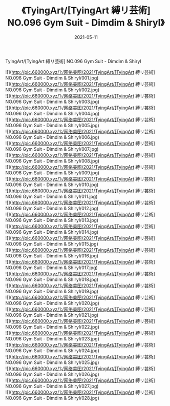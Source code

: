 ﻿---
layout: post
title:  《TyingArt/[TyingArt 縛リ芸術] NO.096 Gym Suit - Dimdim & Shiryl》
date:   2021-05-11
img: http://pic.660000.xyz/1:/网络美图/2021/TyingArt/[TyingArt 縛リ芸術] NO.096 Gym Suit - Dimdim & Shiryl/000.jpg
categories: [美女, 清纯, 唯美]
---

TyingArt/[TyingArt 縛リ芸術] NO.096 Gym Suit - Dimdim & Shiryl

 ![](http://pic.660000.xyz/1:/网络美图/2021/TyingArt/[TyingArt 縛リ芸術] NO.096 Gym Suit - Dimdim & Shiryl/001.jpg) <br>![](http://pic.660000.xyz/1:/网络美图/2021/TyingArt/[TyingArt 縛リ芸術] NO.096 Gym Suit - Dimdim & Shiryl/002.jpg) <br>![](http://pic.660000.xyz/1:/网络美图/2021/TyingArt/[TyingArt 縛リ芸術] NO.096 Gym Suit - Dimdim & Shiryl/003.jpg) <br>![](http://pic.660000.xyz/1:/网络美图/2021/TyingArt/[TyingArt 縛リ芸術] NO.096 Gym Suit - Dimdim & Shiryl/004.jpg) <br>![](http://pic.660000.xyz/1:/网络美图/2021/TyingArt/[TyingArt 縛リ芸術] NO.096 Gym Suit - Dimdim & Shiryl/005.jpg) <br>![](http://pic.660000.xyz/1:/网络美图/2021/TyingArt/[TyingArt 縛リ芸術] NO.096 Gym Suit - Dimdim & Shiryl/006.jpg) <br>![](http://pic.660000.xyz/1:/网络美图/2021/TyingArt/[TyingArt 縛リ芸術] NO.096 Gym Suit - Dimdim & Shiryl/007.jpg) <br>![](http://pic.660000.xyz/1:/网络美图/2021/TyingArt/[TyingArt 縛リ芸術] NO.096 Gym Suit - Dimdim & Shiryl/008.jpg) <br>![](http://pic.660000.xyz/1:/网络美图/2021/TyingArt/[TyingArt 縛リ芸術] NO.096 Gym Suit - Dimdim & Shiryl/009.jpg) <br>![](http://pic.660000.xyz/1:/网络美图/2021/TyingArt/[TyingArt 縛リ芸術] NO.096 Gym Suit - Dimdim & Shiryl/010.jpg) <br>![](http://pic.660000.xyz/1:/网络美图/2021/TyingArt/[TyingArt 縛リ芸術] NO.096 Gym Suit - Dimdim & Shiryl/011.jpg) <br>![](http://pic.660000.xyz/1:/网络美图/2021/TyingArt/[TyingArt 縛リ芸術] NO.096 Gym Suit - Dimdim & Shiryl/012.jpg) <br>![](http://pic.660000.xyz/1:/网络美图/2021/TyingArt/[TyingArt 縛リ芸術] NO.096 Gym Suit - Dimdim & Shiryl/013.jpg) <br>![](http://pic.660000.xyz/1:/网络美图/2021/TyingArt/[TyingArt 縛リ芸術] NO.096 Gym Suit - Dimdim & Shiryl/014.jpg) <br>![](http://pic.660000.xyz/1:/网络美图/2021/TyingArt/[TyingArt 縛リ芸術] NO.096 Gym Suit - Dimdim & Shiryl/015.jpg) <br>![](http://pic.660000.xyz/1:/网络美图/2021/TyingArt/[TyingArt 縛リ芸術] NO.096 Gym Suit - Dimdim & Shiryl/016.jpg) <br>![](http://pic.660000.xyz/1:/网络美图/2021/TyingArt/[TyingArt 縛リ芸術] NO.096 Gym Suit - Dimdim & Shiryl/017.jpg) <br>![](http://pic.660000.xyz/1:/网络美图/2021/TyingArt/[TyingArt 縛リ芸術] NO.096 Gym Suit - Dimdim & Shiryl/018.jpg) <br>![](http://pic.660000.xyz/1:/网络美图/2021/TyingArt/[TyingArt 縛リ芸術] NO.096 Gym Suit - Dimdim & Shiryl/019.jpg) <br>![](http://pic.660000.xyz/1:/网络美图/2021/TyingArt/[TyingArt 縛リ芸術] NO.096 Gym Suit - Dimdim & Shiryl/020.jpg) <br>![](http://pic.660000.xyz/1:/网络美图/2021/TyingArt/[TyingArt 縛リ芸術] NO.096 Gym Suit - Dimdim & Shiryl/021.jpg) <br>![](http://pic.660000.xyz/1:/网络美图/2021/TyingArt/[TyingArt 縛リ芸術] NO.096 Gym Suit - Dimdim & Shiryl/022.jpg) <br>![](http://pic.660000.xyz/1:/网络美图/2021/TyingArt/[TyingArt 縛リ芸術] NO.096 Gym Suit - Dimdim & Shiryl/023.jpg) <br>![](http://pic.660000.xyz/1:/网络美图/2021/TyingArt/[TyingArt 縛リ芸術] NO.096 Gym Suit - Dimdim & Shiryl/024.jpg) <br>![](http://pic.660000.xyz/1:/网络美图/2021/TyingArt/[TyingArt 縛リ芸術] NO.096 Gym Suit - Dimdim & Shiryl/025.jpg) <br>![](http://pic.660000.xyz/1:/网络美图/2021/TyingArt/[TyingArt 縛リ芸術] NO.096 Gym Suit - Dimdim & Shiryl/026.jpg) <br>![](http://pic.660000.xyz/1:/网络美图/2021/TyingArt/[TyingArt 縛リ芸術] NO.096 Gym Suit - Dimdim & Shiryl/027.jpg) <br>![](http://pic.660000.xyz/1:/网络美图/2021/TyingArt/[TyingArt 縛リ芸術] NO.096 Gym Suit - Dimdim & Shiryl/028.jpg) <br>